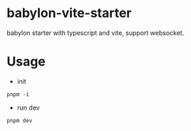 # babylon-vite-starter
babylon starter with typescript and vite, support websocket.

# Usage
- init
~~~shell
pnpm -i
~~~

- run dev

~~~shell
pnpm dev
~~~
